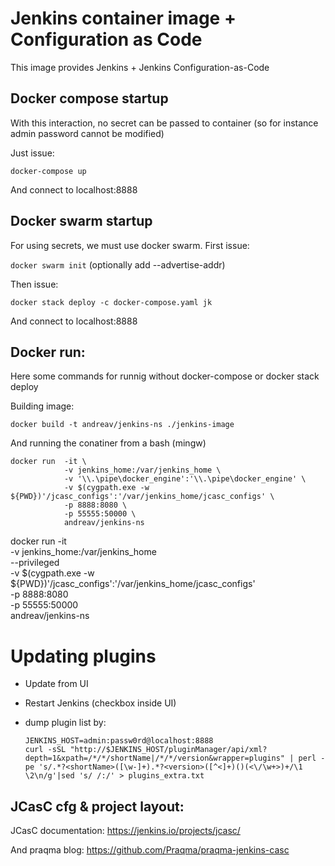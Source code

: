 # Jenkins container image + Configuration as Code

This image provides Jenkins + Jenkins Configuration-as-Code

## Docker compose startup

With this interaction, no secret can be passed to container (so for instance admin password cannot be modified) 

Just issue:

`docker-compose up`

And connect to localhost:8888

## Docker swarm startup

For using secrets, we must use docker swarm.
First issue:

`docker swarm init` (optionally add --advertise-addr)

Then issue:

`docker stack deploy -c docker-compose.yaml jk`

And connect to localhost:8888

## Docker run:

Here some commands for runnig without docker-compose or docker stack deploy

Building image:

`docker build -t andreav/jenkins-ns ./jenkins-image`

And running the conatiner from a bash (mingw)

```
docker run  -it \
            -v jenkins_home:/var/jenkins_home \
            -v '\\.\pipe\docker_engine':'\\.\pipe\docker_engine' \
            -v $(cygpath.exe -w ${PWD})'/jcasc_configs':'/var/jenkins_home/jcasc_configs' \
            -p 8888:8080 \
            -p 55555:50000 \
            andreav/jenkins-ns
```

docker run  -it \
            -v jenkins_home:/var/jenkins_home \
            --privileged \
            -v $(cygpath.exe -w ${PWD})'/jcasc_configs':'/var/jenkins_home/jcasc_configs' \
            -p 8888:8080 \
            -p 55555:50000 \
            andreav/jenkins-ns

# Updating plugins

- Update from UI
- Restart Jenkins (checkbox inside UI)
- dump plugin list by:

    ```
    JENKINS_HOST=admin:passw0rd@localhost:8888
    curl -sSL "http://$JENKINS_HOST/pluginManager/api/xml?depth=1&xpath=/*/*/shortName|/*/*/version&wrapper=plugins" | perl -pe 's/.*?<shortName>([\w-]+).*?<version>([^<]+)()(<\/\w+>)+/\1 \2\n/g'|sed 's/ /:/' > plugins_extra.txt
    ```

## JCasC cfg & project layout:

JCasC documentation: https://jenkins.io/projects/jcasc/

And praqma blog: https://github.com/Praqma/praqma-jenkins-casc
